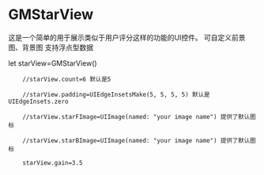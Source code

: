 # GMStarView
这是一个简单的用于展示类似于用户评分这样的功能的UI控件。
可自定义前景图、背景图
支持浮点型数据


let starView=GMStarView()

        //starView.count=6 默认是5
        
        //starView.padding=UIEdgeInsetsMake(5, 5, 5, 5) 默认是UIEdgeInsets.zero
        
        //starView.starFImage=UIImage(named: "your image name") 提供了默认图标
        
        //starView.starBImage=UIImage(named: "your image name") 提供了默认图标
        
        starView.gain=3.5
